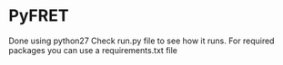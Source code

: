 # PyFRET

Done using python27
Check run.py file to see how it runs.
For required packages you can use a requirements.txt file
